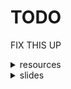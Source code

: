 <style>
    .footer {
        display: none !important;
    }
    #downloads {
        display: none !important;
    }
</style>

# TODO

FIX THIS UP

<details>
<summary>resources</summary>
<ul>
<li><a href="/6447/resources/pwntools">pwntools</a></li>
<li><a href="/6447/resources/pwndbg">pwndbg</a></li>
<li><a href="/6447/resources/binary-ninja">binary-nina</a></li>
<li><a href="/6447/resources/template">template</a></li>
<li><a href="/6447/resources/lib">lib</a></li>
</ul>
</details>

<details>
<summary>slides</summary>
<ul>
<li><a href="/6447/week01">week 1</a></li>
</ul>
</details>